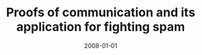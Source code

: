 ---
# Documentation: https://wowchemy.com/docs/managing-content/

title: Proofs of communication and its application for fighting spam
subtitle: ''
summary: ''
authors:
- Marek Klonowski
- Tomasz Strumiński
tags: []
categories: []
date: '2008-01-01'
lastmod: 2022-10-07T05:12:53Z
featured: false
draft: false

# Featured image
# To use, add an image named `featured.jpg/png` to your page's folder.
# Focal points: Smart, Center, TopLeft, Top, TopRight, Left, Right, BottomLeft, Bottom, BottomRight.
image:
  caption: ''
  focal_point: ''
  preview_only: false

# Projects (optional).
#   Associate this post with one or more of your projects.
#   Simply enter your project's folder or file name without extension.
#   E.g. `projects = ["internal-project"]` references `content/project/deep-learning/index.md`.
#   Otherwise, set `projects = []`.
projects: []
publishDate: '2022-10-07T05:12:52.233524Z'
publication_types:
- '2'
abstract: ''
publication: '*Lecture Notes in Computer Science*'
doi: 10.1007/978-3-540-77566-9_62
---
